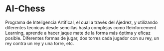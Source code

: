 # AI-Chess

Programa de Inteligencia Artifical, el cual a través del Ajedrez, y utilizando diferentes tecnicas desde sencillas hasta complejas como Reinforcement Learning,
aprende a hacer jaque mate de la forma más óptima y eficaz posible. Diferentes formas de jugar, dos torres cada jugador con su rey, un rey contra un rey y una torre, etc.
